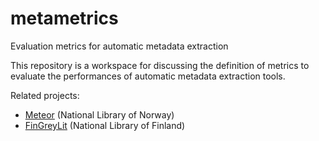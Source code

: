 # metametrics
Evaluation metrics for automatic metadata extraction


This repository is a workspace for discussing the definition of metrics to evaluate the performances of automatic metadata extraction tools.

Related projects:

- [Meteor](https://github.com/NationalLibraryOfNorway/meteor) (National Library of Norway)
- [FinGreyLit](https://github.com/NatLibFi/FinGreyLit) (National Library of Finland)
